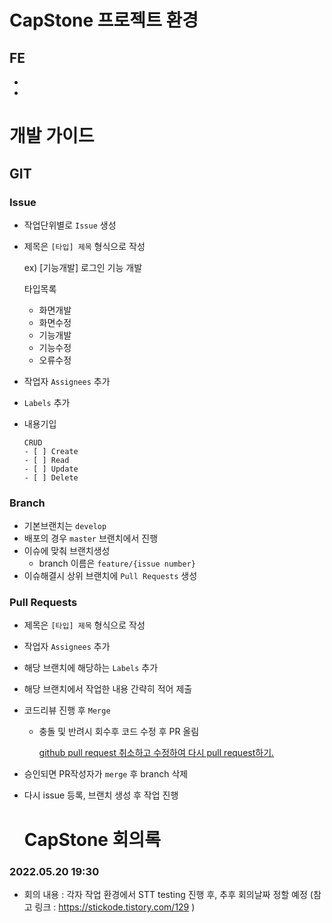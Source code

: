   # CapStone 프로젝트 환경
## FE

- 
-

# 개발 가이드

## GIT

### **Issue**

- 작업단위별로 `Issue` 생성
- 제목은 `[타입] 제목` 형식으로 작성

    ex) [기능개발] 로그인 기능 개발

    타입목록

    - 화면개발
    - 화면수정
    - 기능개발
    - 기능수정
    - 오류수정
- 작업자 `Assignees` 추가
- `Labels` 추가
- 내용기입

    ```
    CRUD
    - [ ] Create
    - [ ] Read
    - [ ] Update
    - [ ] Delete
    ```

### **Branch**

- 기본브랜치는 `develop`
- 배포의 경우 `master` 브랜치에서 진행
- 이슈에 맞춰 브랜치생성
    - branch 이름은 `feature/{issue number}`
- 이슈해결시 상위 브랜치에 `Pull Requests` 생성

### **Pull Requests**

- 제목은 `[타입] 제목` 형식으로 작성
- 작업자 `Assignees` 추가
- 해당 브랜치에 해당하는 `Labels` 추가
- 해당 브랜치에서 작업한 내용 간략히 적어 제출
- 코드리뷰 진행 후 `Merge`
    - 충돌 및 반려시 회수후 코드 수정 후 PR 올림

        [github pull request 취소하고 수정하여 다시 pull request하기.](https://wizardfactory.tumblr.com/post/119735176581/github-pull-request-%EC%B7%A8%EC%86%8C%ED%95%98%EA%B3%A0-%EC%88%98%EC%A0%95%ED%95%98%EC%97%AC-%EB%8B%A4%EC%8B%9C-pull-request%ED%95%98%EA%B8%B0)

- 승인되면 PR작성자가 `merge` 후 branch 삭제 
- 다시 issue 등록, 브랜치 생성 후 작업 진행 

   # CapStone 회의록 
### 2022.05.20 19:30

- 회의 내용 :  각자 작업 환경에서 STT testing 진행 후, 추후 회의날짜 정할 예정 (참고 링크 : https://stickode.tistory.com/129 )
